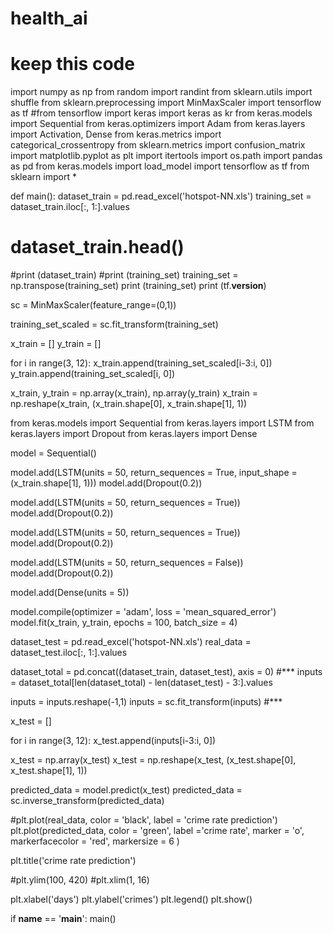 # health_ai
# keep this code

import numpy as np
from random import randint
from sklearn.utils import shuffle 
from sklearn.preprocessing import MinMaxScaler
import tensorflow as tf
#from tensorflow import keras
import keras as kr
from keras.models import Sequential 
from keras.optimizers import Adam 
from keras.layers import Activation, Dense
from keras.metrics import categorical_crossentropy
from sklearn.metrics import confusion_matrix
import matplotlib.pyplot as plt
import itertools
import os.path
import pandas as pd
from keras.models import load_model
import tensorflow as tf
from sklearn import *



def main():
   dataset_train = pd.read_excel('hotspot-NN.xls')
   training_set = dataset_train.iloc[:, 1:].values
  # dataset_train.head()
   #print (dataset_train)
   #print (training_set)
   training_set = np.transpose(training_set)
   print (training_set)
   print (tf.__version__)
   

   sc = MinMaxScaler(feature_range=(0,1))
   
   training_set_scaled = sc.fit_transform(training_set)
   
   x_train = []
   y_train = []
   
   for i in range(3, 12):
       x_train.append(training_set_scaled[i-3:i, 0]) 
       y_train.append(training_set_scaled[i, 0])

   x_train, y_train = np.array(x_train), np.array(y_train) 
   x_train = np.reshape(x_train, (x_train.shape[0], x_train.shape[1], 1))
   
   from keras.models import Sequential 
   from keras.layers import LSTM 
   from keras.layers import Dropout 
   from keras.layers import Dense 

   model = Sequential() 

   model.add(LSTM(units = 50, return_sequences = True, input_shape = (x_train.shape[1], 1))) 
   model.add(Dropout(0.2)) 

   model.add(LSTM(units = 50, return_sequences = True))
   model.add(Dropout(0.2)) 

   model.add(LSTM(units = 50, return_sequences = True))
   model.add(Dropout(0.2)) 

   model.add(LSTM(units = 50, return_sequences = False)) 
   model.add(Dropout(0.2))

   model.add(Dense(units = 5))

   model.compile(optimizer = 'adam', loss = 'mean_squared_error')
   model.fit(x_train, y_train, epochs = 100, batch_size = 4) 


   dataset_test = pd.read_excel('hotspot-NN.xls')
   real_data = dataset_test.iloc[:, 1:].values 

   
   dataset_total = pd.concat((dataset_train, dataset_test), axis = 0) #***
   inputs = dataset_total[len(dataset_total) - len(dataset_test) - 3:].values 

   inputs = inputs.reshape(-1,1)
   inputs = sc.fit_transform(inputs) #***

   x_test = []

   for i in range(3, 12):
      x_test.append(inputs[i-3:i, 0]) 

   x_test = np.array(x_test) 
   x_test = np.reshape(x_test, (x_test.shape[0], x_test.shape[1], 1))

   predicted_data = model.predict(x_test)
   predicted_data = sc.inverse_transform(predicted_data) 

   #plt.plot(real_data, color = 'black', label = 'crime rate prediction') 
   plt.plot(predicted_data, color = 'green', label ='crime rate', marker = 'o',
          markerfacecolor = 'red', markersize = 6 )
   
   
   plt.title('crime rate prediction') 
   
   
   #plt.ylim(100, 420)
   #plt.xlim(1, 16)

   plt.xlabel('days')
   plt.ylabel('crimes')
   plt.legend()
   plt.show()








if __name__ == '__main__':
    main()
